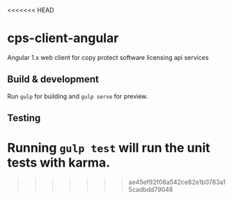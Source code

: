 <<<<<<< HEAD
# cps-client-angular

Angular 1.x web client for copy protect software licensing api services

## Build & development

Run `gulp` for building and `gulp serve` for preview.

## Testing

Running `gulp test` will run the unit tests with karma.
=======

>>>>>>> ae45ef92f08a542ce82e1b0783a15cadbdd79048
